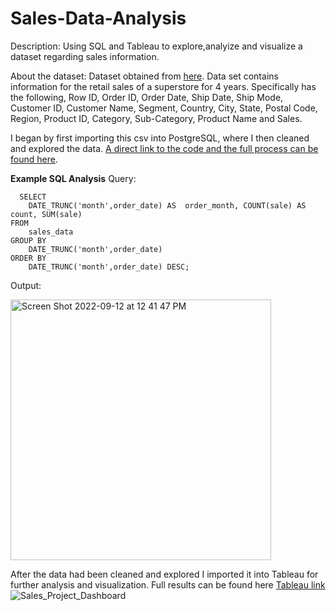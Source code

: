 # Sales-Data-Analysis

Description: Using SQL and Tableau to explore,analyize and visualize a dataset regarding sales information.

About the dataset: Dataset obtained from [here](https://www.kaggle.com/datasets/rohitsahoo/sales-forecasting). Data set contains information for the retail sales of a superstore for 4 years. Specifically has the following, Row ID, Order ID, Order Date, Ship Date, Ship Mode, Customer ID,	Customer Name, Segment, Country, City,	State,	Postal Code, Region, Product ID, Category, Sub-Category, Product Name and Sales.

I began by first importing this csv into PostgreSQL, where I then cleaned and explored the data. [A direct link to the code and the full process can be found here]([https://github.com/seifsami/Sales-Data-Analysis/blob/main/Sales_Data_Analysis.sql]).

**Example SQL Analysis**
  Query:
```
  SELECT 
    DATE_TRUNC('month',order_date) AS  order_month, COUNT(sale) AS count, SUM(sale)
FROM 
    sales_data
GROUP BY 
    DATE_TRUNC('month',order_date)
ORDER BY 
    DATE_TRUNC('month',order_date) DESC;

```
  Output:
  
<img width="417" alt="Screen Shot 2022-09-12 at 12 41 47 PM" src="https://user-images.githubusercontent.com/97905607/189711068-ee16d44a-4ecd-43cb-9252-5b010e2a4d6b.png">

After the data had been cleaned and explored I imported it into Tableau for further analysis and visualization. Full results can be found here [Tableau link]([https://public.tableau.com/shared/4DZ8KBQKM?:display_count=n&:origin=viz_share_link])
![Sales_Project_Dashboard](https://user-images.githubusercontent.com/97905607/189713733-00dc06ed-eee5-4be4-b98b-5f769206d636.png)

